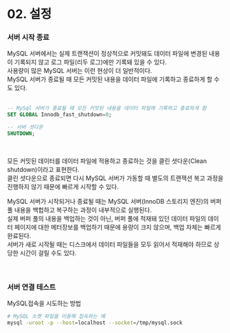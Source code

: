 # 02. 설정

### 서버 시작 종료

MySQL 서버에서는 실제 트랜잭션이 정상적으로 커밋돼도 데이터 파일에 변경된 내용이 기록되지 않고 로그 파일(리두 로그)에만 기록돼 있을 수 있다.  
사용량이 많은 MySQL 서버는 이런 현상이 더 일반적이다.  
MySQL 서버가 종료될 때 모든 커밋된 내용을 데이터 파일에 기록하고 종료하게 할 수도 있다.  
<br/>
```sql
-- MySql 서버가 종료될 때 모든 커밋된 내용을 데이터 파일에 기록하고 종료하게 함
SET GLOBAL Innodb_fast_shutdown=0;

-- 서버 셧다운
SHUTDOWN;
```
<br/>

모든 커밋된 데이터를 데이터 파일에 적용하고 종료하는 것을 클린 셧다운(Clean shutdown)이라고 표현한다.  
클린 셧다운으로 종료되면 다시 MySQL 서버가 가동할 때 별도의 트랜잭션 복고 과정을 진행하지 않기 때문에 빠르게 시작할 수 있다.  

MySQL 서버가 시작되거나 종료될 때는 MySQL 서버(InnoDB 스토리지 엔진)의 버퍼 풀 내용을 백헙하고 복구하는 과정이 내부적으로 실행된다.  
실제 버퍼 풀의 내용을 백업하는 것이 아닌, 버퍼 풀에 적재돼 있던 데이터 파일의 데이터 페이지에 대한 메터장보를 백업하기 때문에 용량이 크지 않으며, 백업 자체는 빠르게 완료된다.  
서버가 새로 시작될 때는 디스크에서 데이터 파일들을 모두 읽어서 적재해야 하므로 상당한 시간이 걸릴 수도 있다.  
<br/>
<br/>

### 서버 연결 테스트

MySQL접속을 시도하는 방법

```bash
# MySQL 소켓 파일을 이용해 접속하는 예
mysql -uroot -p --host=localhost --socket=/tmp/mysql.sock


```